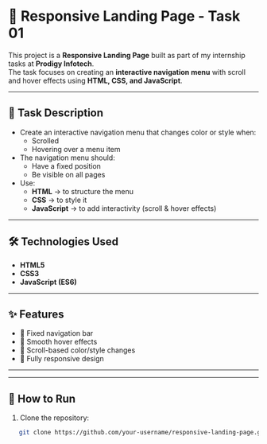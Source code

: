 # 🚀 Responsive Landing Page - Task 01

This project is a **Responsive Landing Page** built as part of my internship tasks at **Prodigy Infotech**.  
The task focuses on creating an **interactive navigation menu** with scroll and hover effects using **HTML, CSS, and JavaScript**.

---

## 📌 Task Description
- Create an interactive navigation menu that changes color or style when:
  - Scrolled
  - Hovering over a menu item
- The navigation menu should:
  - Have a fixed position
  - Be visible on all pages
- Use:
  - **HTML** → to structure the menu
  - **CSS** → to style it
  - **JavaScript** → to add interactivity (scroll & hover effects)

---

## 🛠️ Technologies Used
- **HTML5**
- **CSS3**
- **JavaScript (ES6)**

---

## ✨ Features
- 📌 Fixed navigation bar  
- 🎨 Smooth hover effects  
- 🌈 Scroll-based color/style changes  
- 📱 Fully responsive design  

---

---

## 🚀 How to Run
1. Clone the repository:
```bash
   git clone https://github.com/your-username/responsive-landing-page.git
```
